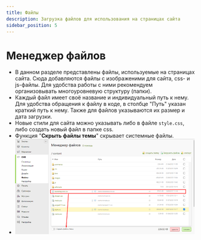 ```yaml
---
title: Файлы
description: Загрузка файлов для использования на страницах сайта
sidebar_position: 5
---
```


# Менеджер файлов
* В данном разделе представлены файлы, используемые на страницах сайта. Сюда добавляются файлы с изображеними для сайта, css- и js-файлы. Для удобства работы с ними рекомендуем организовывать многоуровневую структуру (папки).
* Каждый файл имеет своё название и индивидуальный путь к нему. Для удобства обращения к файлу в коде, в столбце "Путь" указан краткий путь к нему. Также для файлов указываются их размер и дата загрузки.
* Новые стили для сайта можно указывать либо в файле `style.css`, либо создать новый файл в папке css.
* Функция "__Скрыть файлы темы__" скрывает системные файлы.
* ![](../_media/cms/cms21.png)